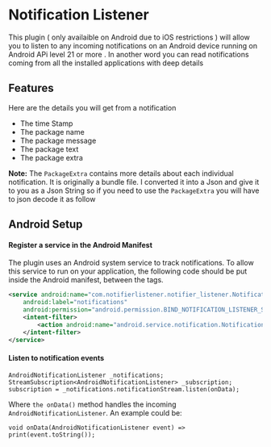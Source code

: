 # Notification Listener

This plugin ( only availaible on Android due to iOS restrictions ) will allow you to listen to any incoming notifications on an Android device running on Android APi level 21 or more . In another word you can read notifications coming from all the installed applications with deep details

## Features
Here are the details you will get from a notification
- The time Stamp
- The package name
- The package message
- The package text
- The package extra

**Note:** The `PackageExtra` contains more details about each individual notification. It is originally a bundle file. I converted it into a Json and give it to you as a Json String so if you need to use the `PackageExtra` you will have to json decode it as follow

## Android Setup
#### Register a service in the Android Manifest
The plugin uses an Android system service to track notifications. To allow this service to run on your application, the following code should be put inside the Android manifest, between the <application></application> tags.

```xml
<service android:name="com.notifierlistener.notifier_listener.NotificationListener"
    android:label="notifications"
    android:permission="android.permission.BIND_NOTIFICATION_LISTENER_SERVICE">
    <intent-filter>
        <action android:name="android.service.notification.NotificationListenerService" />
    </intent-filter>
</service>
```

#### Listen to notification events

```
AndroidNotificationListener _notifications;
StreamSubscription<AndroidNotificationListener> _subscription;
subscription = _notifications.notificationStream.listen(onData);
```

Where `the onData()` method handles the incoming `AndroidNotificationListener`.
An example could be:

```
void onData(AndroidNotificationListener event) => print(event.toString());
```
